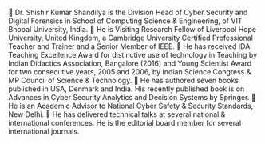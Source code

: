 	Dr. Shishir Kumar Shandilya is the Division Head of Cyber Security and Digital Forensics in School of Computing Science & Engineering, of VIT Bhopal University, India. 
	He is Visiting Research Fellow of Liverpool Hope University, United Kingdom, a Cambridge University Certified Professional Teacher and Trainer and a Senior Member of IEEE. 
	He has received IDA Teaching Excellence Award for distinctive use of technology in Teaching by Indian Didactics Association, Bangalore (2016) and Young Scientist Award for two consecutive years, 2005 and 2006, by Indian Science Congress & MP Council of Science & Technology. 
	He has authored seven books published in USA, Denmark and India. His recently published book is on Advances in Cyber Security Analytics and Decision Systems by Springer. 
	He is an Academic Advisor to National Cyber Safety & Security Standards, New Delhi.
	 He has delivered technical talks at several national & international conferences.  He is the editorial board member for several international journals.







